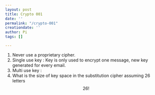 ```yaml
---
layout: post
title: Crypto 001
date: ''
permalink: "/crypto-001"
creationdate: ''
author: Pi
tags: []

---
```

1. Never use a proprietary cipher.
2. Single use key : Key is only used to encrypt one message, new key generated for every email.
3. Multi use key : 
4. What is the size of key space in the substitution cipher assuming 26 letters <br>
	$$26!$$